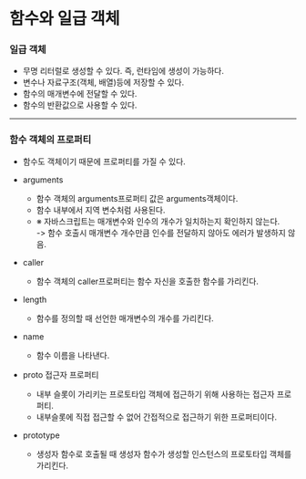 # 함수와 일급 객체

### 일급 객체

- 무명 리터럴로 생성할 수 있다. 즉, 런타임에 생성이 가능하다.
- 변수나 자료구조(객체, 배열)등에 저장할 수 있다.
- 함수의 매개변수에 전달할 수 있다.
- 함수의 반환값으로 사용할 수 있다.

---

### 함수 객체의 프로퍼티

- 함수도 객체이기 때문에 프로퍼티를 가질 수 있다.

- arguments

  - 함수 객체의 arguments프로퍼티 값은 arguments객체이다.
  - 함수 내부에서 지역 변수처럼 사용된다.
  - ※ 자바스크립트는 매개변수와 인수의 개수가 일치하는지 확인하지 않는다. <br />
    -> 함수 호출시 매개변수 개수만큼 인수를 전달하지 않아도 에러가 발생하지 않음.

- caller

  - 함수 객체의 caller프로퍼티는 함수 자신을 호출한 함수를 가리킨다.

- length

  - 함수를 정의할 때 선언한 매개변수의 개수를 가리킨다.

- name

  - 함수 이름을 나타낸다.

- proto 접근자 프로퍼티

  - 내부 슬롯이 가리키는 프로토타입 객체에 접근하기 위해 사용하는 접근자 프로퍼티.
  - 내부슬롯에 직접 접근할 수 없어 간접적으로 접근하기 위한 프로퍼티이다.

- prototype
  - 생성자 함수로 호출될 때 생성자 함수가 생성할 인스턴스의 프로토타입 객체를 가리킨다.
